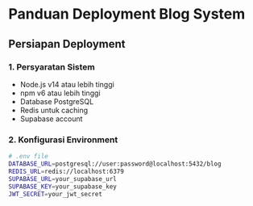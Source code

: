 # Panduan Deployment Blog System

## Persiapan Deployment

### 1. Persyaratan Sistem
- Node.js v14 atau lebih tinggi
- npm v6 atau lebih tinggi
- Database PostgreSQL
- Redis untuk caching
- Supabase account

### 2. Konfigurasi Environment
```bash
# .env file
DATABASE_URL=postgresql://user:password@localhost:5432/blog
REDIS_URL=redis://localhost:6379
SUPABASE_URL=your_supabase_url
SUPABASE_KEY=your_supabase_key
JWT_SECRET=your_jwt_secret